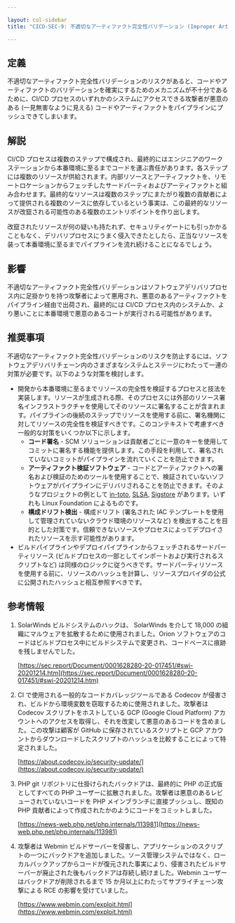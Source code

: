```yaml
---

layout: col-sidebar
title: "CICD-SEC-9: 不適切なアーティファクト完全性バリデーション (Improper Artifact Integrity Validation)"

---
```

## 定義


不適切なアーティファクト完全性バリデーションのリスクがあると、コードやアーティファクトのバリデーションを確実にするためのメカニズムが不十分であるために、CI/CD プロセスのいずれかのシステムにアクセスできる攻撃者が悪意のある (一見無害なように見える) コードやアーティファクトをパイプラインにプッシュできてしまいます。


## 解説

CI/CD プロセスは複数のステップで構成され、最終的にはエンジニアのワークステーションから本番環境に至るまでコードを運ぶ責任があります。各ステップには複数のリソースが供給されます。内部リソースとアーティファクトを、リモートロケーションからフェッチしたサードパーティおよびアーティファクトと組み合わせます。最終的なリソースは複数のステップにまたがり複数の貢献者によって提供される複数のソースに依存しているという事実は、この最終的なリソースが改竄される可能性のある複数のエントリポイントを作り出します。

改竄されたリソースが何の疑いも持たれず、セキュリティゲートにも引っかかることもなく、デリバリプロセスにうまく侵入できたとしたら、正当なリソースを装って本番環境に至るまでパイプラインを流れ続けることになるでしょう。


## 影響

不適切なアーティファクト完全性バリデーションはソフトウェアデリバリプロセス内に足掛かりを持つ攻撃者によって悪用され、悪意のあるアーティファクトをパイプライン経由で出荷され、最終的には CI/CD プロセス内のシステムか、より悪いことに本番環境で悪意のあるコートが実行される可能性があります。


## 推奨事項

不適切なアーティファクト完全性バリデーションのリスクを防止するには、ソフトウェアデリバリチェーン内のさまざまなシステムとステージにわたって一連の対策が必要です。以下のような対策を検討します。



* 開発から本番環境に至るまでリソースの完全性を検証するプロセスと技法を実装します。リソースが生成される際、そのプロセスには外部のリソース署名インフラストラクチャを使用してそのリソースに署名することが含まれます。パイプラインの後続のステップでリソースを使用する前に、署名機関に対してリソースの完全性を検証すべきです。このコンテキストで考慮すべき一般的な対策をいくつか以下に示します。
    * **コード署名** - SCM ソリューションは貢献者ごとに一意のキーを使用してコミットに署名する機能を提供します。この手段を利用して、署名されていないコミットがパイプラインを流れていくことを防止できます。
    * **アーティファクト検証ソフトウェア** - コードとアーティファクトへの署名および検証のためのツールを使用することで、検証されていないソフトウェアがパイプラインにデリバリされることを防止できます。そのようなプロジェクトの例として [in-toto](https://in-toto.io/), [SLSA](https://slsa.dev/), [Sigstore](https://www.sigstore.dev/) があります。いずれも Linux Foundation によるものです。
    * **構成ドリフト検出** - 構成ドリフト (署名された IAC テンプレートを使用して管理されていないクラウド環境のリソースなど) を検出することを目的とした対策です。信頼できないソースやプロセスによってデプロイされたリソースを示す可能性があります。
* ビルドパイプラインやデプロイパイプラインからフェッチされるサードパーティリソース (ビルドプロセスの一部としてインポートおよび実行されるスクリプトなど) は同様のロジックに従うべきです。サードパーティリソースを使用する前に、リソースのハッシュを計算し、リソースプロバイダの公式に公開されたハッシュと相互参照すべきです。


## 参考情報



1. SolarWinds ビルドシステムのハックは、 SolarWinds を介して 18,000 の組織にマルウェアを拡散するために使用されました。Orion ソフトウェアのコードはビルドプロセス中にビルドシステムで変更され、コードベースに痕跡を残しませんでした。

	[https://sec.report/Document/0001628280-20-017451/#swi-20201214.htm](https://sec.report/Document/0001628280-20-017451/#swi-20201214.htm)



2. CI で使用される一般的なコードカバレッジツールである Codecov が侵害され、ビルドから環境変数を窃取するために使用されました。攻撃者は Codecov スクリプトをホストしている GCP (Google Cloud Platform) アカウントへのアクセスを取得し、それを改変して悪意のあるコードを含めました。この攻撃は顧客が GitHub に保存されているスクリプトと GCP アカウントからダウンロードしたスクリプトのハッシュを比較することによって特定されました。

    [https://about.codecov.io/security-update/](https://about.codecov.io/security-update/)

3. PHP git リポジトリに仕掛けられたバックドアは、最終的に PHP の正式版としてすべての PHP ユーザーに拡散されました。攻撃者は悪意のあるレビューされていないコードを PHP メインブランチに直接プッシュし、既知の PHP 貢献者によって作成されたかのようにコードをコミットしました。

    [https://news-web.php.net/php.internals/113981](https://news-web.php.net/php.internals/113981)

4. 攻撃者は Webmin ビルドサーバーを侵害し、アプリケーションのスクリプトの一つにバックドアを追加しました。ソース管理システムではなく、ローカルバックアップからコードが復元された事実により、侵害されたビルドサーバーが廃止された後もバックドアは存続し続けました。Webmin ユーザーはバックドアが削除されるまで 15 か月以上にわたってサプライチェーン攻撃による RCE の影響を受けていました。

    [https://www.webmin.com/exploit.html](https://www.webmin.com/exploit.html)
